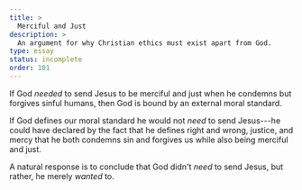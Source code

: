 ```yaml
---
title: >
  Merciful and Just
description: >
  An argument for why Christian ethics must exist apart from God.
type: essay
status: incomplete
order: 101
---
```


If God _needed_ to send Jesus to be merciful and just when he condemns but forgives sinful humans, then God is bound by an external moral standard.

If God defines our moral standard he would not _need_ to send Jesus---he could have declared by the fact that he defines right and wrong, justice, and mercy that he both condemns sin and forgives us while also being merciful and just.

A natural response is to conclude that God didn't _need_ to send Jesus, but rather, he merely _wanted_ to.
